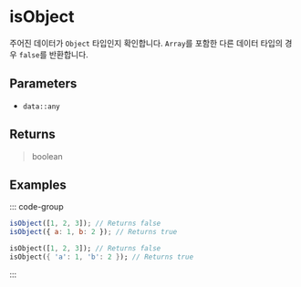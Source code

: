 # isObject <Lang dart js />

주어진 데이터가 `Object` 타입인지 확인합니다. `Array`를 포함한 다른 데이터 타입의 경우 `false`를 반환합니다.

## Parameters

- `data::any`

## Returns

> boolean

## Examples

::: code-group

```javascript [JavaScript]
isObject([1, 2, 3]); // Returns false
isObject({ a: 1, b: 2 }); // Returns true
```

```dart [Dart]
isObject([1, 2, 3]); // Returns false
isObject({ 'a': 1, 'b': 2 }); // Returns true
```

:::
